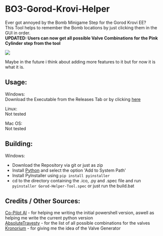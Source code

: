 # BO3-Gorod-Krovi-Helper

Ever got annoyed by the Bomb Minigame Step for the Gorod Krovi EE?<br>
This Tool helps to remember the Bomb locations by just clicking them in the GUI in order.<br>
__UPDATED: Users can now get all possible Valve Combinations for the Pink Cylinder step from the tool__

![](https://i.imgur.com/OuxVfJc.png)

Maybe in the future i think about adding more features to it but for now it is what it is.

## Usage:

Windows:<br>
Download the Executable from the Releases Tab or by clicking [here](https://github.com/TheCraZyDuDee/BO3-Gorod-Krovi-Helper/releases/latest/download/Gorod-Helper-Tool.exe)

Linux:<br>
Not tested

Mac OS:<br>
Not tested

## Building:

Windows:<br>

- Download the Repository via git or just as zip
- Install [Python](https://www.python.org/downloads/) and select the option 'Add to System Path'
- Install PyInstaller using `pip install pyinstaller`
- cd to the directory containing the .ico, .py and .spec file and run `pyinstaller Gorod-Helper-Tool.spec` or just run the build.bat

## Credits / Other Sources:

[Co-Pilot AI](https://copilot.microsoft.com/) - for helping me writing the initial powershell version, aswell as helping me write the current python version<br>
[AbsoluteTravesty](https://www.reddit.com/r/CODZombies/comments/4sr7rv/all_possible_valve_combinationsgorod_krovi_ee_step/) - for the list of all possible combinations for the valves<br>
[Kronorium](https://www.kronorium.com/blackops3/gorodkrovi/) - for giving me the idea of the Valve Generator 
